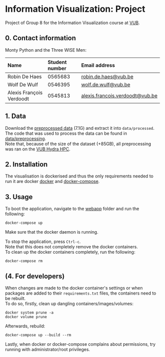 # Information Visualization: Project

Project of Group 8 for the Information Visualization course at [VUB](www.vub.be).

## 0. Contact information

Monty Python and the Three WISE Men:

| Name                     | Student number | Email address                                                      |
| :----------------------- | :------------- | :----------------------------------------------------------------- |
| Robin De Haes            | 0565683        | [robin.de.haes@vub.be](mailto:robin.de.haes@vub.be)                |
| Wolf De Wulf             | 0546395        | [wolf.de.wulf@vub.be](mailto:wolf.de.wulf@vub.be)                  |
| Alexis François Verdoodt | 0545813        | [alexis.francois.verdoodt@vub.be](alexis.francois.verdoodt@vub.be) |

## 1. Data

Download the [preprocessed data](https://vub-my.sharepoint.com/:u:/g/personal/wolf_de_wulf_vub_be/EZ70UnZ1aPFAmXQS98Gt0PEB0kBJ_IjNMszrhueXSs_YnA?e=et2jxn) (7.1G) and extract it into `data/processed`.  
The code that was used to process the data can be found in [data/preprocessing](data/preprocessing).  
Note that, because of the size of the dataset (+85GB), all preprocessing was ran on the [VUB Hydra HPC](https://hpc.vub.be/).

## 2. Installation

The visualisation is dockerised and thus the only requirements needed to run it are docker [docker](https://docs.docker.com/engine/install/) and [docker-compose](https://docs.docker.com/compose/install/).

## 3. Usage

To boot the application, navigate to the [webapp](webapp) folder and run the following:

```console
docker-compose up
```

Make sure that the docker daemon is running.

To stop the application, press `Ctrl-c`.  
Note that this does not completely remove the docker containers.  
To clean up the docker containers completely, run the following:

```console
docker-compose rm
```

## (4. For developers)

When changes are made to the docker container's settings or when packages are added to their `requirements.txt` files, the containers need to be rebuilt.  
To do so, firstly, clean up dangling containers/images/volumes:

```console
docker system prune -a
docker volume prune
```

Afterwards, rebuild:

```console
docker-compose up --build --rm
```

Lastly, when docker or docker-compose complains about permissions, try running with administrator/root privileges.

